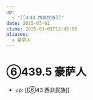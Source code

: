 ```yaml
---
up:
  - "[[⑥43 西非民族]]"
date: 2025-03-01
ctime: 2025-03-01T13:45:06
aliases:
  - 豪萨人
---
```


# ⑥439.5 豪萨人

- up: [[⑥43 西非民族]]

